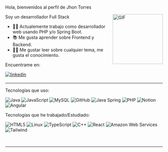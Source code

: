 Hola, bienvenidos al perfil de Jhon Torres

<img align="right" alt="GIF" height="160px" src="https://media.giphy.com/media/Ah3zHH7hvsSB2/giphy.gif" />

Soy un desarrollador Full Stack

- 👨‍💻 Actualemente trabajo como desarrollador web usando PHP y/o Spring Boot.
- 📚 Me gusta aprender sobre Frontend y Backend.
- 💪🏼 Me gustar leer sobre cualquier tema, me gusta el conocimiento.

Encuentrame en: 

<a href="https://www.linkedin.com/in/jhonstiventorresvargas/" target="_blank">
<img src="https://img.shields.io/badge/LinkedIn-0077B5?style=for-the-badge&logo=linkedin&logoColor=white" alt=linkedin style="margin-bottom: 5px;"/>
</a>

---

Tecnologías que uso:

![Java](https://img.shields.io/badge/Java-ED8B00?style=for-the-badge&logo=openjdk&logoColor=white)
![JavaScript](https://img.shields.io/badge/JavaScript-F7DF1E?style=for-the-badge&logo=javascript&logoColor=black)
![MySQL](https://img.shields.io/badge/MySQL-00000F?style=for-the-badge&logo=mysql&logoColor=white)
![GitHub](https://img.shields.io/badge/GitHub-100000?style=for-the-badge&logo=github&logoColor=white)
![Java Spring](https://img.shields.io/badge/Spring-6DB33F?style=for-the-badge&logo=spring&logoColor=white)
![PHP](https://img.shields.io/badge/PHP-777BB4?style=for-the-badge&logo=php&logoColor=white)
![Notion](https://img.shields.io/badge/Notion-000000?style=for-the-badge&logo=notion&logoColor=white)
![Angular](https://img.shields.io/badge/Angular-DD0031?style=for-the-badge&logo=angular&logoColor=white)

Tecnologías que he trabajado/Estudiado:

![HTML5](https://img.shields.io/badge/HTML-239120?style=for-the-badge&logo=html5&logoColor=white)
![Linux](https://img.shields.io/badge/Linux-FCC624?style=for-the-badge&logo=linux&logoColor=black)
![TypeScript](https://img.shields.io/badge/TypeScript-007ACC?style=for-the-badge&logo=typescript&logoColor=white)
![C++](https://img.shields.io/badge/C%2B%2B-00599C?style=for-the-badge&logo=c%2B%2B&logoColor=white)
![React](https://img.shields.io/badge/React-20232A?style=for-the-badge&logo=react&logoColor=61DAFB)
![Amazon Web Services](https://img.shields.io/badge/Amazon_AWS-232F3E?style=for-the-badge&logo=amazon-aws&logoColor=white)
![Tailwind](https://img.shields.io/badge/Tailwind_CSS-38B2AC?style=for-the-badge&logo=tailwind-css&logoColor=white)

<br/>

---

